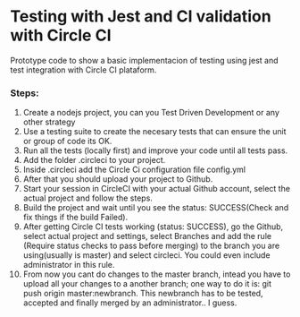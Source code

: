 # Testing with Jest and CI validation with Circle CI
Prototype code to show a basic implementacion of testing using jest and test integration with Circle CI plataform.

### Steps:
1. Create a nodejs project, you can you Test Driven Development or any other strategy
2. Use a testing suite to create the necesary tests that can ensure the unit or group of code its OK.
3. Run all the tests (locally first) and improve your code until all tests pass.
4. Add the folder .circleci to your project.
5. Inside .circleci add the Circle Ci configuration file config.yml
6. After that you should upload your project to Github.
7. Start your session in CircleCI with your actual Github account, select the actual project and follow the steps.
8. Build the project and wait until you see the status: SUCCESS(Check and fix things if the build Failed).
9. After getting Circle CI tests working (status: SUCCESS), go the Github, select actual project and settings, select Branches and add the rule (Require status checks to pass before merging) to the branch you are using(usually is master) and select circleci. You could even include administrator in this rule.
10. From now you cant do changes to the master branch, intead you have to upload all your changes to a another branch; one way to do it is: git push origin master:newbranch. This newbranch has to be tested, accepted and finally merged by an administrator.. I guess.
